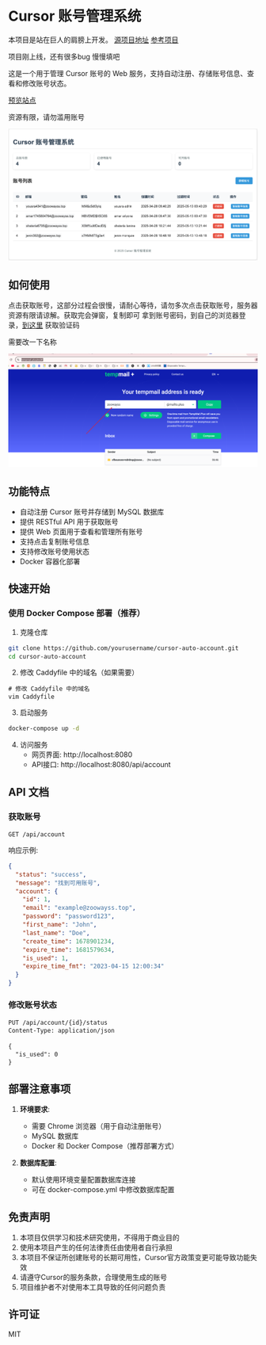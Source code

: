 # Cursor 账号管理系统

本项目是站在巨人的肩膀上开发。 [源项目地址](https://github.com/chengazhen/cursor-auto-free) [参考项目](https://github.com/yeongpin/cursor-free-vip)

项目刚上线，还有很多bug 慢慢填吧

这是一个用于管理 Cursor 账号的 Web 服务，支持自动注册、存储账号信息、查看和修改账号状态。

[预览站点](https://cursor-account.zoowayss.top)

资源有限，请勿滥用账号

![img.png](./.assets/image.png)

## 如何使用

点击获取账号，这部分过程会很慢，请耐心等待，请勿多次点击获取账号，服务器资源有限请谅解。获取完会弹窗，复制即可
拿到账号密码，到自己的浏览器登录，[到这里](https://tempmail.plus/en/#!) 获取验证码

需要改一下名称

![image-20250428115252533](./.assets/image-20250428115252533.png)

## 功能特点

- 自动注册 Cursor 账号并存储到 MySQL 数据库
- 提供 RESTful API 用于获取账号
- 提供 Web 页面用于查看和管理所有账号
- 支持点击复制账号信息
- 支持修改账号使用状态
- Docker 容器化部署

## 快速开始

### 使用 Docker Compose 部署（推荐）

1. 克隆仓库
```bash
git clone https://github.com/yourusername/cursor-auto-account.git
cd cursor-auto-account
```

2. 修改 Caddyfile 中的域名（如果需要）
```
# 修改 Caddyfile 中的域名
vim Caddyfile
```

3. 启动服务
```bash
docker-compose up -d
```

4. 访问服务
   - 网页界面: http://localhost:8080
   - API接口: http://localhost:8080/api/account

## API 文档

### 获取账号

```
GET /api/account
```

响应示例:
```json
{
  "status": "success",
  "message": "找到可用账号",
  "account": {
    "id": 1,
    "email": "example@zoowayss.top",
    "password": "password123",
    "first_name": "John",
    "last_name": "Doe",
    "create_time": 1678901234,
    "expire_time": 1681579634,
    "is_used": 1,
    "expire_time_fmt": "2023-04-15 12:00:34"
  }
}
```

### 修改账号状态

```
PUT /api/account/{id}/status
Content-Type: application/json

{
  "is_used": 0
}
```

## 部署注意事项

1. **环境要求**:
   - 需要 Chrome 浏览器（用于自动注册账号）
   - MySQL 数据库
   - Docker 和 Docker Compose（推荐部署方式）

2. **数据库配置**:
   - 默认使用环境变量配置数据库连接
   - 可在 docker-compose.yml 中修改数据库配置

## 免责声明

1. 本项目仅供学习和技术研究使用，不得用于商业目的
2. 使用本项目产生的任何法律责任由使用者自行承担
3. 本项目不保证所创建账号的长期可用性，Cursor官方政策变更可能导致功能失效
4. 请遵守Cursor的服务条款，合理使用生成的账号
5. 项目维护者不对使用本工具导致的任何问题负责

## 许可证

MIT 